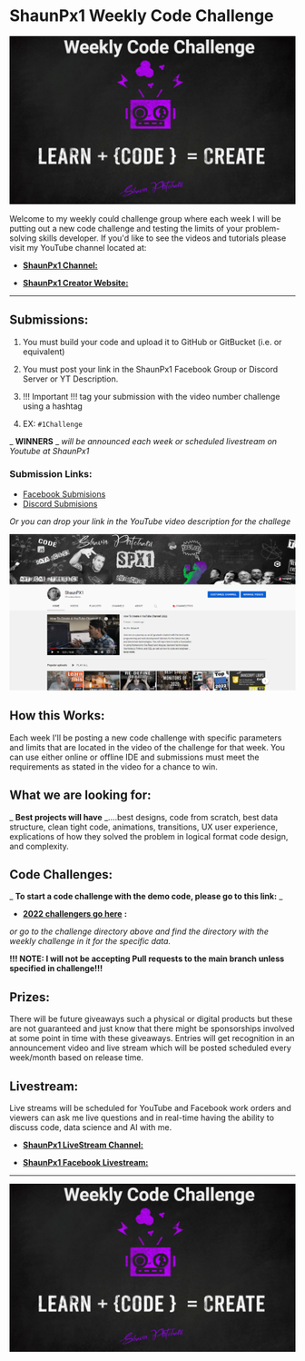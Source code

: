 # **ShaunPx1 Weekly Code Challenge**

![](https://github.com/shaungt1/ShaunPX1-Weekly-Code-Challenge/blob/main/assets/bck.png)

Welcome to my weekly could challenge group where each week I will be putting out a new code challenge and testing the limits of your problem-solving skills developer. If you&#39;d like to see the videos and tutorials please visit my YouTube channel located at:

- [**ShaunPx1 Channel:**](https://www.youtube.com/channel/UC78cpbnaq-eeKGGHIEtUgdw)

- [**ShaunPx1 Creator Website:**](https://shaunp.live/)

<hr>

## **Submissions:**

1. You must build your code and upload it to GitHub or GitBucket (i.e. or equivalent)

1. You must post your link in the ShaunPx1 Facebook Group or Discord Server or YT Description.
1. !!! Important !!! tag your submission with the video number challenge using a hashtag
1. EX: `#1Challenge`

_ **WINNERS** _ _will be announced each week or scheduled livestream on Youtube at ShaunPx1_

### **Submission Links:**

- [Facebook Submisions](https://www.facebook.com/shaunPX1/)
- [Discord Submisions](https://discord.gg/Mu52QeAE)

_Or you can drop your link in the YouTube video description for the challege_

![](https://github.com/shaungt1/ShaunPX1-Weekly-Code-Challenge/blob/main/assets/ch.png)


## **How this Works:**

Each week I&#39;ll be posting a new code challenge with specific parameters and limits that are located in the video of the challenge for that week. You can use either online or offline IDE and submissions must meet the requirements as stated in the video for a chance to win.

## **What we are looking for:**

_ **Best projects will have** _....best designs, code from scratch, best data structure, clean tight code, animations, transitions, UX user experience, explications of how they solved the problem in logical format code design, and complexity.

## **Code Challenges:**

_ **To start a code challenge with the demo code, please go to this link:** _

- [**2022 challengers go here**](https://github.com/shaungt1/ShaunPX1-Weekly-Code-Challenge/tree/main/Challenges-2022) **:**

_or go to the challenge directory above and find the directory with the weekly challenge in it for the specific data._

**!!! NOTE: I will not be accepting Pull requests to the main branch unless specified in challenge!!!**

## **Prizes:**

There will be future giveaways such a physical or digital products but these are not guaranteed and just know that there might be sponsorships involved at some point in time with these giveaways. Entries will get recognition in an announcement video and live stream which will be posted scheduled every week/month based on release time.

## **Livestream:**

Live streams will be scheduled for YouTube and Facebook work orders and viewers can ask me live questions and in real-time having the ability to discuss code, data science and AI with me.

- [**ShaunPx1 LiveStream Channel:**](https://www.youtube.com/channel/UC78cpbnaq-eeKGGHIEtUgdw)

- [**ShaunPx1 Facebook Livestream:**](https://www.facebook.com/shaunPX1)

<hr>

![](https://github.com/shaungt1/ShaunPX1-Weekly-Code-Challenge/blob/main/assets/bck.png)
